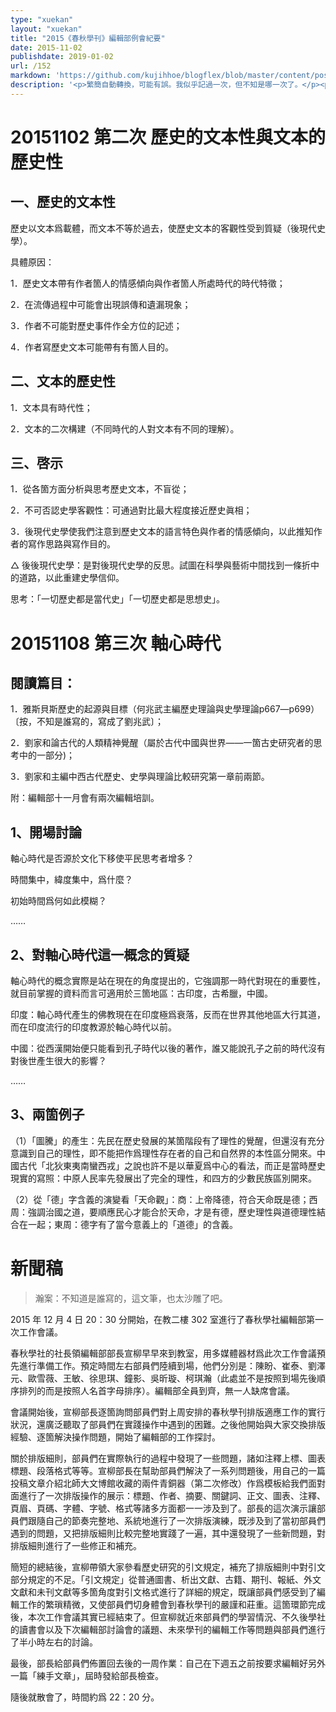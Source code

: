 ```yaml
---
type: "xuekan"
layout: "xuekan"
title: "2015《春秋學刊》編輯部例會紀要"
date: 2015-11-02
publishdate: 2019-01-02
url: /152
markdown: 'https://github.com/kujihhoe/blogflex/blob/master/content/post/152编辑部例会.md'
description: '<p>繁簡自動轉換，可能有誤。我似乎記過一次，但不知是哪一次了。</p><p>2015 秊剛上大學的旹候加了春秋學社編輯部，宣學長便帶我們編輯部的每周末開讀書會，讀一些材料，多是他在講。不過似乎就進行了三四次，後來旹閒緊張，沒再開展。想當時，自己學業入門很大一部分有宣柳的功勞。</p><p> 第一次讀的<v>殷周制度論</v>，不過沒記錄。</p>'
---
```


# 20151102 第二次 歷史的文本性與文本的歷史性

## 一、歷史的文本性

歷史以文本爲載體，而文本不等於過去，使歷史文本的客觀性受到質疑（後現代史學）。

具體原因：

1．歷史文本帶有作者箇人的情感傾向與作者箇人所處時代的時代特徵；

2．在流傳過程中可能會出現誤傳和遺漏現象；

3．作者不可能對歷史事件作全方位的記述；

4．作者寫歷史文本可能帶有有箇人目的。

## 二、文本的歷史性

1．文本具有時代性；

2．文本的二次構建（不同時代的人對文本有不同的理解）。

## 三、啓示

1．從各箇方面分析與思考歷史文本，不盲從；

2．不可否認史學客觀性：可通過對比最大程度接近歷史眞相；

3．後現代史學使我們注意到歷史文本的語言特色與作者的情感傾向，以此推知作者的寫作思路與寫作目的。

△ 後後現代史學：是對後現代史學的反思。試圖在科學與藝術中間找到一條折中的道路，以此重建史學信仰。

思考：「一切歷史都是當代史」「一切歷史都是思想史」。

#  20151108 第三次 軸心時代

## 閱讀篇目：

1．雅斯貝斯<v>歷史的起源與目標</v>（何兆武主編<v>歷史理論與史學理論</v>p667—p699）〔按，不知是誰寫的，寫成了劉兆武〕；

2．劉家和<v>論古代的人類精神覺醒</v>（屬於<v>古代中國與世界——一箇古史研究者的思考</v>中的一部分)；

3．劉家和主編<v>中西古代歷史、史學與理論比較研究</v>第一章前兩節。

附：編輯部十一月會有兩次編輯培訓。

## 1、開場討論

軸心時代是否源於文化下移使平民思考者增多？

時間集中，緯度集中，爲什麼？

初始時間爲何如此模糊？

……

## 2、對軸心時代這一概念的質疑

軸心時代的概念實際是站在現在的角度提出的，它強調那一時代對現在的重要性，就目前掌握的資料而言可適用於三箇地區：古印度，古希臘，中國。

印度：軸心時代產生的佛教現在在印度極爲衰落，反而在世界其他地區大行其道，而在印度流行的印度教源於軸心時代以前。

中國：從西漢開始便只能看到孔子時代以後的著作，誰又能說孔子之前的時代沒有對後世產生很大的影響？

……

## 3、兩箇例子

  （1）「圖騰」的產生：先民在歷史發展的某箇階段有了理性的覺醒，但還沒有充分意識到自己的理性，即不能把作爲理性存在者的自己和自然界的本性區分開來。中國古代「北狄東夷南蠻西戎」之說也許不是以華夏爲中心的看法，而正是當時歷史現實的寫照：中原人民率先發展出了完全的理性，和四方的少數民族區別開來。

  （2）從「德」字含義的演變看「天命觀」：商：上帝降德，符合天命既是德；西周：強調治國之道，要順應民心才能合於天命，才是有德，歷史理性與道德理性結合在一起；東周：德字有了當今意義上的「道德」的含義。

# 新聞稿

> 瀚案：不知道是誰寫的，這文筆，也太沙雕了吧。

2015 年 12 月 4 日 20：30 分開始，在教二樓 302 室進行了春秋學社編輯部第一次工作會議。

春秋學社的社長領編輯部部長宣柳早早來到教室，用多媒體器材爲此次工作會議預先進行準備工作。預定時間左右部員們陸續到場，他們分別是：陳盼、崔泰、劉澤元、歐雪薇、王敏、徐思琪、鐘影、吳昕璇、柯琪瀚（此處並不是按照到場先後順序排列的而是按照人名首字母排序）。編輯部全員到齊，無一人缺席會議。

會議開始後，宣柳部長逐箇詢問部員們對上周安排的<v>春秋學刊</v>排版適應工作的實行狀況，還廣泛聽取了部員們在實踐操作中遇到的困難。之後他開始與大家交換排版經驗、逐箇解決操作問題，開始了編輯部的工作探討。

關於排版細則，部員們在實際執行的過程中發現了一些問題，諸如注釋上標、圖表標題、段落格式等等。宣柳部長在幫助部員們解決了一系列問題後，用自己的一篇投稿文章<v>介紹北師大文博館收藏的兩件青銅器（第二次修改）</v>作爲模板給我們面對面進行了一次排版操作的展示：標題、作者、摘要、關鍵詞、正文、圖表、注釋、頁眉、頁碼、字體、字號、格式等諸多方面都一一涉及到了。部長的這次演示讓部員們跟隨自己的節奏完整地、系統地進行了一次排版演練，既涉及到了當初部員們遇到的問題，又把排版細則比較完整地實踐了一遍，其中還發現了一些新問題，對排版細則進行了一些修正和補充。

簡短的總結後，宣柳帶領大家參看<v>歷史研究</v>的引文規定，補充了排版細則中對引文部分規定的不足。「引文規定」從普通圖書、析出文獻、古籍、期刊、報紙、外文文獻和未刊文獻等多箇角度對引文格式進行了詳細的規定，既讓部員們感受到了編輯工作的繁瑣精微，又使部員們切身體會到<v>春秋學刊</v>的嚴謹和莊重。這箇環節完成後，本次工作會議其實已經結束了。但宣柳就近來部員們的學習情況、不久後學社的讀書會以及下次編輯部討論會的議題、未來學刊的編輯工作等問題與部員們進行了半小時左右的討論。

最後，部長給部員們佈置回去後的一周作業：自己在下週五之前按要求編輯好另外一篇「練手文章」，屆時發給部長檢查。

隨後就散會了，時間約爲 22：20 分。
